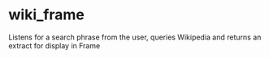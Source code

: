 # wiki_frame

Listens for a search phrase from the user, queries Wikipedia and returns an extract for display in Frame
